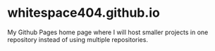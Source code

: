 # whitespace404.github.io
My Github Pages home page where I will host smaller projects in one repository instead of using multiple repositories.
